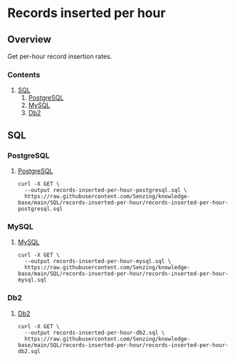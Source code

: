 # Records inserted per hour

## Overview

Get per-hour record insertion rates.

### Contents

1. [SQL](#sql)
   1. [PostgreSQL](#postgresql)
   1. [MySQL](#mysql)
   1. [Db2](#db2)

## SQL

### PostgreSQL

1. [PostgreSQL](records-inserted-per-hour-postgresql.sql)

   ```console
   curl -X GET \
     --output records-inserted-per-hour-postgresql.sql \
     https://raw.githubusercontent.com/Senzing/knowledge-base/main/SQL/records-inserted-per-hour/records-inserted-per-hour-postgresql.sql
   ```

### MySQL

1. [MySQL](records-inserted-per-hour-mysql.sql)

   ```console
   curl -X GET \
     --output records-inserted-per-hour-mysql.sql \
     https://raw.githubusercontent.com/Senzing/knowledge-base/main/SQL/records-inserted-per-hour/records-inserted-per-hour-mysql.sql
   ```

### Db2

1. [Db2](records-inserted-per-hour-db2.sql)

   ```console
   curl -X GET \
     --output records-inserted-per-hour-db2.sql \
     https://raw.githubusercontent.com/Senzing/knowledge-base/main/SQL/records-inserted-per-hour/records-inserted-per-hour-db2.sql
   ```
